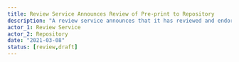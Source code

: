 ```yaml
---
title: Review Service Announces Review of Pre-print to Repository
description: "A review service announces that it has reviewed and endorsed a pre-print to the repository"
actor_1: Review Service
actor_2: Repository
date: "2021-03-08"
status: [review,draft]
---
```


